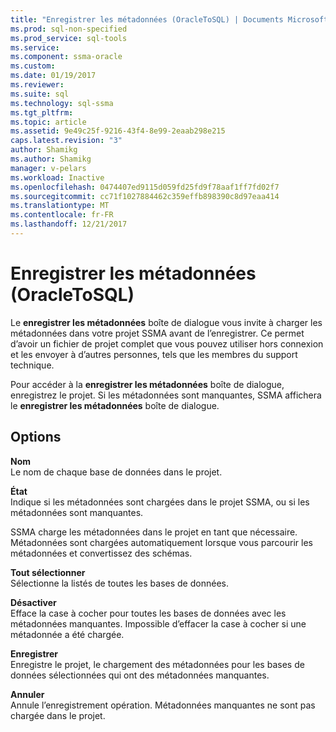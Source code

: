 ```yaml
---
title: "Enregistrer les métadonnées (OracleToSQL) | Documents Microsoft"
ms.prod: sql-non-specified
ms.prod_service: sql-tools
ms.service: 
ms.component: ssma-oracle
ms.custom: 
ms.date: 01/19/2017
ms.reviewer: 
ms.suite: sql
ms.technology: sql-ssma
ms.tgt_pltfrm: 
ms.topic: article
ms.assetid: 9e49c25f-9216-43f4-8e99-2eaab298e215
caps.latest.revision: "3"
author: Shamikg
ms.author: Shamikg
manager: v-pelars
ms.workload: Inactive
ms.openlocfilehash: 0474407ed9115d059fd25fd9f78aaf1ff7fd02f7
ms.sourcegitcommit: cc71f1027884462c359effb898390c8d97eaa414
ms.translationtype: MT
ms.contentlocale: fr-FR
ms.lasthandoff: 12/21/2017
---
```

# <a name="save-metadata--oracletosql"></a>Enregistrer les métadonnées (OracleToSQL)
Le **enregistrer les métadonnées** boîte de dialogue vous invite à charger les métadonnées dans votre projet SSMA avant de l’enregistrer. Ce permet d’avoir un fichier de projet complet que vous pouvez utiliser hors connexion et les envoyer à d’autres personnes, tels que les membres du support technique.  
  
Pour accéder à la **enregistrer les métadonnées** boîte de dialogue, enregistrez le projet. Si les métadonnées sont manquantes, SSMA affichera le **enregistrer les métadonnées** boîte de dialogue.  
  
## <a name="options"></a>Options  
**Nom**  
Le nom de chaque base de données dans le projet.  
  
**État**  
Indique si les métadonnées sont chargées dans le projet SSMA, ou si les métadonnées sont manquantes.  
  
SSMA charge les métadonnées dans le projet en tant que nécessaire. Métadonnées sont chargées automatiquement lorsque vous parcourir les métadonnées et convertissez des schémas.  
  
**Tout sélectionner**  
Sélectionne la listés de toutes les bases de données.  
  
**Désactiver**  
Efface la case à cocher pour toutes les bases de données avec les métadonnées manquantes. Impossible d’effacer la case à cocher si une métadonnée a été chargée.  
  
**Enregistrer**  
Enregistre le projet, le chargement des métadonnées pour les bases de données sélectionnées qui ont des métadonnées manquantes.  
  
**Annuler**  
Annule l’enregistrement opération. Métadonnées manquantes ne sont pas chargée dans le projet.  
  
